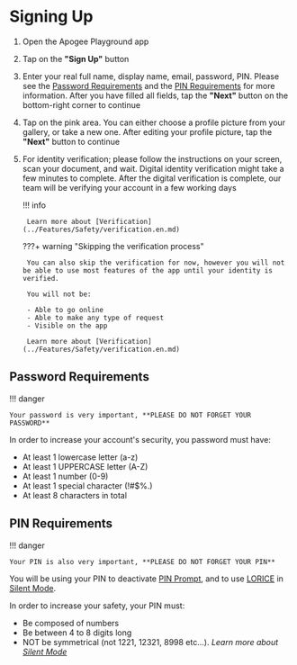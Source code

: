 # Signing Up

1. Open the Apogee Playground app
2. Tap on the **"Sign Up"** button
3. Enter your real full name, display name, email, password, PIN. Please see the [Password Requirements](#password-requirements) and the [PIN Requirements](#pin-requirements) for more information. After you have filled all fields, tap the **"Next"** button on the bottom-right corner to continue
4. Tap on the pink area. You can either choose a profile picture from your gallery, or take a new one. After editing your profile picture, tap the **"Next"** button to continue
5. For identity verification; please follow the instructions on your screen, scan your document, and wait. Digital identity verification might take a few minutes to complete. After the digital verification is complete, our team will be verifying your account in a few working days

    !!! info

        Learn more about [Verification](../Features/Safety/verification.en.md)

    ???+ warning "Skipping the verification process"

        You can also skip the verification for now, however you will not be able to use most features of the app until your identity is verified.

        You will not be:

        - Able to go online
        - Able to make any type of request
        - Visible on the app

        Learn more about [Verification](../Features/Safety/verification.en.md)

## Password Requirements

!!! danger

    Your password is very important, **PLEASE DO NOT FORGET YOUR PASSWORD**

In order to increase your account's security, you password must have:

- At least 1 lowercase letter (a-z)
- At least 1 UPPERCASE letter (A-Z)
- At least 1 number (0-9)
- At least 1 special character (!#$%.)
- At least 8 characters in total

## PIN Requirements

!!! danger

    Your PIN is also very important, **PLEASE DO NOT FORGET YOUR PIN**

You will be using your PIN to deactivate [PIN Prompt](../Features/Safety/pin_prompt.en.md), and to use [LORICE](../Features/Safety/index.en.md) in [Silent Mode](../Features/Safety/silent_mode.en.md).

In order to increase your safety, your PIN must:

- Be composed of numbers
- Be between 4 to 8 digits long
- NOT be symmetrical (not 1221, 12321, 8998 etc...). *Learn more about [Silent Mode](../Features/Safety/silent_mode.en.md)*
